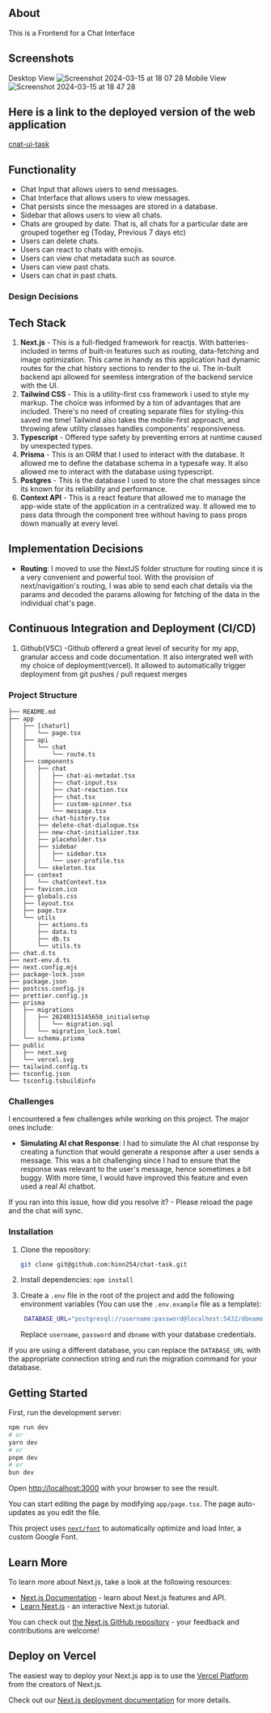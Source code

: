 ## About

This is a Frontend for a Chat Interface

## Screenshots
Desktop View
![Screenshot 2024-03-15 at 18 07 28](https://github.com/hinn254/chat-task/assets/58983670/34fea712-0040-4f79-9417-3e64a0551bc3)
Mobile View
![Screenshot 2024-03-15 at 18 47 28](https://github.com/hinn254/chat-task/assets/58983670/b90d2a72-6f23-4c3d-bf2d-988349be1f3c)

## Here is a link to the deployed version of the web application

[cnat-ui-task](https://insert-link-once-deployed)

## Functionality

- Chat Input that allows users to send messages.
- Chat Interface that allows users to view messages.
- Chat persists since the messages are stored in a database.
- Sidebar that allows users to view all chats.
- Chats are grouped by date. That is, all chats for a particular date are grouped together eg (Today, Previous 7 days etc)
- Users can delete chats.
- Users can react to chats with emojis.
- Users can view chat metadata such as source.
- Users can view past chats.
- Users can chat in past chats.

### Design Decisions

## Tech Stack

1. **Next.js** - This is a full-fledged framework for reactjs. With batteries-included in terms of built-in features such as routing, data-fetching and image optimization. This came in handy as this application had dynamic routes for the chat history sections to render to the ui. The in-built backend api allowed for seemless intergration of the backend service with the UI.
2. **Tailwind CSS** - This is a utility-first css framework i used to style my markup. The choice was informed by a ton of advantages that are included. There's no need of creating separate files for styling-this saved me time! Tailwind also takes the mobile-first approach, and throwing afew utility classes handles components' responsiveness.
3. **Typescript** - Offered type safety by preventing errors at runtime caused by unexpected types.
4. **Prisma** - This is an ORM that I used to interact with the database. It allowed me to define the database schema in a typesafe way. It also allowed me to interact with the database using typescript.
5. **Postgres** - This is the database I used to store the chat messages since its known for its reliability and performance.
6. **Context API** - This is a react feature that allowed me to manage the app-wide state of the application in a centralized way. It allowed me to pass data through the component tree without having to pass props down manually at every level.

## Implementation Decisions

- **Routing**: I moved to use the NextJS folder structure for routing since it is a very convenient and powerful tool. With the provision of next/navigaition's routing, I was able to send each chat details via the params and decoded the params allowing for fetching of the data in the individual chat's page.

## Continuous Integration and Deployment (CI/CD)

1. Github(VSC) -Github offererd a great level of security for my app, granular access and code documentation. It also intergrated well with my choice of deployment(vercel). It allowed to automatically trigger deployment from git pushes / pull request merges

### Project Structure

```
├── README.md
├── app
│   ├── [chaturl]
│   │   └── page.tsx
│   ├── api
│   │   └── chat
│   │       └── route.ts
│   ├── components
│   │   ├── chat
│   │   │   ├── chat-ai-metadat.tsx
│   │   │   ├── chat-input.tsx
│   │   │   ├── chat-reaction.tsx
│   │   │   ├── chat.tsx
│   │   │   ├── custom-spinner.tsx
│   │   │   └── message.tsx
│   │   ├── chat-history.tsx
│   │   ├── delete-chat-dialogue.tsx
│   │   ├── new-chat-initializer.tsx
│   │   ├── placeholder.tsx
│   │   ├── sidebar
│   │   │   ├── sidebar.tsx
│   │   │   └── user-profile.tsx
│   │   └── skeleton.tsx
│   ├── context
│   │   └── chatContext.tsx
│   ├── favicon.ico
│   ├── globals.css
│   ├── layout.tsx
│   ├── page.tsx
│   └── utils
│       ├── actions.ts
│       ├── data.ts
│       ├── db.ts
│       └── utils.ts
├── chat.d.ts
├── next-env.d.ts
├── next.config.mjs
├── package-lock.json
├── package.json
├── postcss.config.js
├── prettier.config.js
├── prisma
│   ├── migrations
│   │   ├── 20240315145650_initialsetup
│   │   │   └── migration.sql
│   │   └── migration_lock.toml
│   └── schema.prisma
├── public
│   ├── next.svg
│   └── vercel.svg
├── tailwind.config.ts
├── tsconfig.json
└── tsconfig.tsbuildinfo
```

### Challenges

I encountered a few challenges while working on this project. The major ones include:

- **Simulating AI chat Response**: I had to simulate the AI chat response by creating a function that would generate a response after a user sends a message. This was a bit challenging since I had to ensure that the response was relevant to the user's message, hence sometimes a bit buggy. With more time, I would have improved this feature and even used a real AI chatbot.

If you ran into this issue, how did you resolve it? - Please reload the page and the chat will sync.

### Installation

1. Clone the repository:

   ```bash
   git clone git@github.com:hinn254/chat-task.git
   ```

2. Install dependencies:
   `npm install`

3. Create a `.env` file in the root of the project and add the following environment variables (You can use the `.env.example` file as a template):

   ```bash
    DATABASE_URL="postgresql://username:password@localhost:5432/dbname"
   ```

   Replace `username`, `password` and `dbname` with your database credentials.

If you are using a different database, you can replace the `DATABASE_URL` with the appropriate connection string and run the migration command for your database.

## Getting Started

First, run the development server:

```bash
npm run dev
# or
yarn dev
# or
pnpm dev
# or
bun dev
```

Open [http://localhost:3000](http://localhost:3000) with your browser to see the result.

You can start editing the page by modifying `app/page.tsx`. The page auto-updates as you edit the file.

This project uses [`next/font`](https://nextjs.org/docs/basic-features/font-optimization) to automatically optimize and load Inter, a custom Google Font.

## Learn More

To learn more about Next.js, take a look at the following resources:

- [Next.js Documentation](https://nextjs.org/docs) - learn about Next.js features and API.
- [Learn Next.js](https://nextjs.org/learn) - an interactive Next.js tutorial.

You can check out [the Next.js GitHub repository](https://github.com/vercel/next.js/) - your feedback and contributions are welcome!

## Deploy on Vercel

The easiest way to deploy your Next.js app is to use the [Vercel Platform](https://vercel.com/new?utm_medium=default-template&filter=next.js&utm_source=create-next-app&utm_campaign=create-next-app-readme) from the creators of Next.js.

Check out our [Next.js deployment documentation](https://nextjs.org/docs/deployment) for more details.
